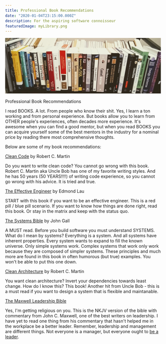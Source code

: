 ```yaml
---
title: Professional Book Recommendations
date: "2020-01-04T23:15:00.000Z"
description: For the aspiring software connoisseur
featuredImage: myLibrary.png
---
```


![My Library](./myLibrary.jpg)

Professional Book Recommendations

I read BOOKS. A lot. From people who know their shit. Yes, I learn a ton working and from personal experience. But books
allow you to learn from OTHER people's experiences, often decades more experience.  It's awesome when you can find a good mentor, 
but when you read BOOKS you can acquire yourself some of the best
mentors in the industry for a nominal price by reading there most comprehensive thoughts.

Below are some of my book recommendations:

[Clean Code](https://www.amazon.com/gp/product/0132350882/ref=as_li_tl?ie=UTF8&camp=1789&creative=9325&creativeASIN=0132350882&linkCode=as2&tag=skiptheviking-20&linkId=6649d19eb218bc766ae4b5cb570efe61)
 by Robert C. Martin

Do you want to write clean code? You cannot go wrong with this book. Robert C. Martin 
aka Uncle Bob has one of my favorite writing styles.  And he has 50 years (50 YEARS!!!!) of writing code
experience, so you cannot go wrong with his advice.  It is tried and true.

[The Effective Engineer](https://www.amazon.com/gp/product/0132350882/ref=as_li_tl?ie=UTF8&camp=1789&creative=9325&creativeASIN=0132350882&linkCode=as2&tag=skiptheviking-20&linkId=6649d19eb218bc766ae4b5cb570efe61) by Edmond Lau

START with this book if you want to be an effective engineer.  This is a red pill / blue pill scenario.  If you want to know
how things are done right, read this book.  Or stay in the matrix and
keep with the status quo.

[The Systems Bible](https://amzn.to/37MwiFT)
by John Gall

A MUST read.  Before you build software you must understand SYSTEMS. What do I mean by systems?
Everything is a system.  And all systems have inherent properties.  Every system wants to expand
to fill the known universe.  Only simple systems work.  Complex systems that work only work because
they are composed of simpler systems.  These principles and much more are found in this book
in often humorous (but true) examples.  You won't be able to put this one down.

[Clean Architecture](https://amzn.to/2urvesI)
by Robert C. Martin

You want clean architecture? Invert your dependencies towards least change. How do I know this? This book!
Another hit from Uncle Bob - this is a must read if you want to design a system that is flexible and maintanable.

[The Maxwell Leadership Bible](https://amzn.to/37S86SS)

Yes, I'm getting religious on you. This is the NKJV version of the bible with commentary
from John C. Maxwell, one of the best writers on leadership.  I have yet to read one thing
from his commentary that hasn't helped me in the workplace be a better leader.  Remember, leadership
and management are different things.  Not everyone is a manager, but everyone ought to [be a leader](/first-raid).
 
 
